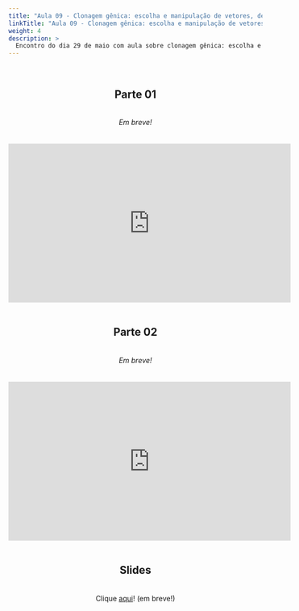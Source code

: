 ```yaml
---
title: "Aula 09 - Clonagem gênica: escolha e manipulação de vetores, desenho de primers, digestão, ligação e clonagem em E. coli"
linkTitle: "Aula 09 - Clonagem gênica: escolha e manipulação de vetores, desenho de primers, digestão, ligação e clonagem em E. coli"
weight: 4
description: >
  Encontro do dia 29 de maio com aula sobre clonagem gênica: escolha e manipulação de vetores, desenho de primers, digestão, ligação e clonagem em <i>E. coli</i>
---
```


<br>
<div align="center">
<h2>Parte 01</h2>
<br>
<i>Em breve!</i>
<br><br><br>
<iframe width="560" height="315" src="https://www.youtube.com/embed/" frameborder="0" allow="accelerometer; autoplay; clipboard-write; encrypted-media; gyroscope; picture-in-picture" allowfullscreen></iframe>
<br><br>

<h2>Parte 02</h2>
<br>
<i>Em breve!</i>
<br><br><br>
<iframe width="560" height="315" src="https://www.youtube.com/embed/" frameborder="0" allow="accelerometer; autoplay; clipboard-write; encrypted-media; gyroscope; picture-in-picture" allowfullscreen></iframe>
<br><br>

<h2>Slides</h2>
<br>
Clique <a href="">aqui</a>! (em breve!)
</div>